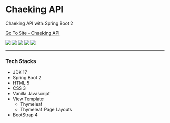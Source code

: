 # Chaeking API

Chaeking API with Spring Boot 2

<a href="https://api.chaeking.com" target="_blank">Go To Site - Chaeking API</a>

<p>
    <img src="https://img.shields.io/static/v1?label=OpenJDK&message=17.0.2&color=007396&logo=java">
    <img src="https://img.shields.io/static/v1?label=Spring%20Boot&message=2.7.1&color=6DB33F&logo=springboot&logoColor=fff">
    <img src="https://img.shields.io/static/v1?label=thymeleaf&message=3.0.15.RELEASE&color=005F0F&logo=Thymeleaf&logoColor=fff">
    <img src="https://img.shields.io/static/v1?label=bootstrap&message=4.6.1&color=7952B3&logo=Bootstrap&logoColor=fff">
    <img src="https://img.shields.io/static/v1?label=Apache%20Maven&message=3.10.1&color=C71A36&logo=ApacheMaven">
</p>

***

### Tech Stacks

- JDK 17
- Spring Boot 2
- HTML 5
- CSS 3
- Vanilla Javascript
- View Template
  - Thymeleaf
  - Thymeleaf Page Layouts
- BootStrap 4